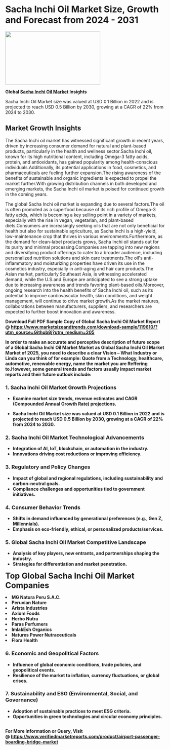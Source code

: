 <H1>Sacha Inchi Oil Market Size, Growth and Forecast from 2024 - 2031</H1><img class="aligncenter size-medium wp-image-584254" src="https://thirdeyenews.in/wp-content/uploads/2024/09/Global-Market-Research-300x168.jpeg" alt="" width="300" height="168" /><p><strong>Global&nbsp;<a href="https://www.marketsizeandtrends.com/download-sample/119610/?utm_source=Github8j?utm_medium=205">Sacha Inchi Oil Market</a> Insights</strong></p><p>Sacha Inchi Oil Market size was valued at USD 0.1 Billion in 2022 and is projected to reach USD 0.5 Billion by 2030, growing at a CAGR of 22% from 2024 to 2030.</p><p><h2>Market Growth Insights</h2> <p>The Sacha Inchi oil market has witnessed significant growth in recent years, driven by increasing consumer demand for natural and plant-based products, particularly in the health and wellness sector.Sacha Inchi oil, known for its high nutritional content, including Omega-3 fatty acids, protein, and antioxidants, has gained popularity among health-conscious individuals.Additionally, its potential applications in food, cosmetics, and pharmaceuticals are fueling further expansion.The rising awareness of the benefits of sustainable and organic ingredients is expected to propel the market further.With growing distribution channels in both developed and emerging markets, the Sacha Inchi oil market is poised for continued growth in the coming years.<strong></strong> </p> <p>The global Sacha Inchi oil market is expanding due to several factors.The oil is often promoted as a superfood because of its rich profile of Omega-3 fatty acids, which is becoming a key selling point in a variety of markets, especially with the rise in vegan, vegetarian, and plant-based diets.Consumers are increasingly seeking oils that are not only beneficial for health but also for sustainable agriculture, as Sacha Inchi is a high-yield, low-maintenance crop that thrives in various environments.Furthermore, as the demand for clean-label products grows, Sacha Inchi oil stands out for its purity and minimal processing.Companies are tapping into new regions and diversifying product offerings to cater to a broader audience, including personalized nutrition solutions and skin care treatments.The oil's anti-inflammatory and moisturizing properties have driven its use in the cosmetics industry, especially in anti-aging and hair care products.The Asian market, particularly Southeast Asia, is witnessing accelerated demand, while the U.S.and Europe are anticipated to see a strong uptake due to increasing awareness and trends favoring plant-based oils.Moreover, ongoing research into the health benefits of Sacha Inchi oil, such as its potential to improve cardiovascular health, skin conditions, and weight management, will continue to drive market growth.As the market matures, collaborations between manufacturers, suppliers, and researchers are expected to further boost innovation and awareness.<strong></p><p><span class=""><strong>Download Full PDF Sample Copy of Global Sacha Inchi Oil Market Report</strong> @ <a href="https://www.marketsizeandtrends.com/download-sample/119610/?utm_source=Github8j?utm_medium=205" target="_blank">https://www.marketsizeandtrends.com/download-sample/119610/?utm_source=Github8j?utm_medium=205</a></span></p><p>In order to make an accurate and perceptive description of future scope of a Global&nbsp;Sacha Inchi Oil Market Market as Global&nbsp;Sacha Inchi Oil Market Market of 2025, you need to describe a clear Vision &ndash; What Industry or Linda can you think of for example: Quote from a Technology, healthcare, automotive, renewable energy, name the market you are Reffering to.However, some general trends and factors usually impact market reports and their future outlook include:</p><h3>1.&nbsp;<strong>Sacha Inchi Oil Market Growth Projections</strong></h3><ul><li>Examine market size trends, revenue estimates and CAGR (Compounded Annual Growth Rate) projections.</li><li><p>Sacha Inchi Oil Market size was valued at USD 0.1 Billion in 2022 and is projected to reach USD 0.5 Billion by 2030, growing at a CAGR of 22% from 2024 to 2030.</p></li></ul><h3>2.&nbsp;<strong>Sacha Inchi Oil Market Technological Advancements</strong></h3><ul><li>Integration of AI, IoT, blockchain, or automation in the industry.</li><li>Innovations driving cost reductions or improving efficiency.</li></ul><h3>3.&nbsp;<strong>Regulatory and Policy Changes</strong></h3><ul><li>Impact of global and regional regulations, including sustainability and carbon-neutral goals.</li><li>Compliance challenges and opportunities tied to government initiatives.</li></ul><h3>4.&nbsp;<strong>Consumer Behavior Trends</strong></h3><ul><li>Shifts in demand influenced by generational preferences (e.g., Gen Z, Millennials).</li><li>Emphasis on eco-friendly, ethical, or personalized products/services.</li></ul><h3>5.&nbsp;<strong>Global Sacha Inchi Oil Market Competitive Landscape</strong></h3><ul><li>Analysis of key players, new entrants, and partnerships shaping the industry.</li><li>Strategies for differentiation and market penetration.</li></ul><p data-pm-slice="1 1 []"><span style="color: inherit; font-family: inherit; font-size: 25px;">Top Global Sacha Inchi Oil Market Companies</span></p><div class="" data-test-id=""><p><li>MG Natura Peru S.A.C.</li><li> Peruvian Nature</li><li> Arista Industries</li><li> Axiom Foods</li><li> Herbo Nutra</li><li> Paras Perfumers</li><li> ImlakEsh Organics</li><li> Natures Power Nutraceuticals</li><li> Flora Health</li></p></div><h3>6.&nbsp;<strong>Economic and Geopolitical Factors</strong></h3><ul><li>Influence of global economic conditions, trade policies, and geopolitical events.</li><li>Resilience of the market to inflation, currency fluctuations, or global crises.</li></ul><h3>7.&nbsp;<strong>Sustainability and ESG (Environmental, Social, and Governance)</strong></h3><ul><li>Adoption of sustainable practices to meet ESG criteria.</li><li>Opportunities in green technologies and circular economy principles.</li></ul><h2><strong style="font-size: 14px;">For More Information or Query, Visit @&nbsp;</strong><a style="background-color: #ffffff; font-size: 14px;" href="https://www.marketsizeandtrends.com/report/sacha-inchi-oil-market/" target="_blank">https://www.verifiedmarketreports.com/product/airport-passenger-boarding-bridge-market</a></h2>